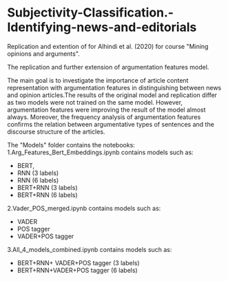 # Subjectivity-Classification.-Identifying-news-and-editorials
Replication and extention of for Alhindi et al. (2020) for course "Mining opinions and arguments".

The  replication and further extension of argumentation features model.

The main goal is to investigate the importance of  article content representation with argumentation features in distinguishing between news and opinion articles.The results of the original model and replication differ as two models were not trained on the same model. However, argumentation features were improving the result of the model almost always. Moreover, the frequency analysis of argumentation features confirms  the relation between argumentative types of sentences and the discourse structure of the articles.

The "Models" folder contains the notebooks:
1.Arg_Features_Bert_Embeddings.ipynb contains models such as: 
* BERT,
* RNN (3 labels)
* RNN (6 labels)
* BERT+RNN (3 labels)
* BERT+RNN (6 labels)


2.Vader_POS_merged.ipynb  contains models such as:
* VADER
* POS tagger
* VADER+POS tagger



3.All_4_models_combined.ipynb contains models such as:
* BERT+RNN+ VADER+POS tagger (3 labels)
* BERT+RNN+VADER+POS tagger (6 labels)
